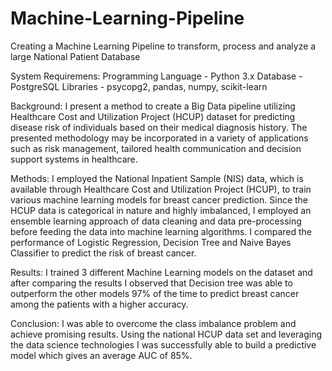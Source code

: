 # Machine-Learning-Pipeline
Creating a Machine Learning Pipeline to transform, process and analyze a large National Patient Database

System Requiremens:
Programming Language - Python 3.x
Database - PostgreSQL
Libraries - psycopg2, pandas, numpy, scikit-learn


Background: I present a method to create a Big Data pipeline utilizing Healthcare Cost and Utilization Project (HCUP) dataset for
predicting disease risk of individuals based on their medical diagnosis history. The presented methodology may be incorporated in a
variety of applications such as risk management, tailored health communication and decision support systems in healthcare.

Methods: I employed the National Inpatient Sample (NIS) data, which is available through Healthcare Cost and Utilization Project (HCUP),
to train various machine learning models for breast cancer prediction. Since the HCUP data is categorical in nature and highly imbalanced,
I employed an ensemble learning approach of data cleaning and data pre-processing before feeding the data into machine learning algorithms.
I compared the performance of Logistic Regression, Decision Tree and Naive Bayes Classifier to predict the risk of breast cancer.

Results: I trained 3 different Machine Learning models on the dataset and after comparing the results I observed that Decision tree was
able to outperform the other models 97% of the time to predict breast cancer among the patients with a higher accuracy.

Conclusion: I was able to overcome the class imbalance problem and achieve promising results. Using the national HCUP data set and
leveraging the data science technologies I was successfully able to build a predictive model which gives an average AUC of 85%.
